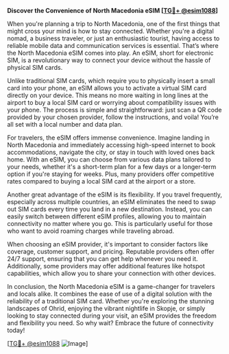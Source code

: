 **Discover the Convenience of North Macedonia eSIM [[TG💪+ @esim1088](https://t.me/s/esim1088)]**

When you're planning a trip to North Macedonia, one of the first things that might cross your mind is how to stay connected. Whether you're a digital nomad, a business traveler, or just an enthusiastic tourist, having access to reliable mobile data and communication services is essential. That’s where the North Macedonia eSIM comes into play. An eSIM, short for electronic SIM, is a revolutionary way to connect your device without the hassle of physical SIM cards.

Unlike traditional SIM cards, which require you to physically insert a small card into your phone, an eSIM allows you to activate a virtual SIM card directly on your device. This means no more waiting in long lines at the airport to buy a local SIM card or worrying about compatibility issues with your phone. The process is simple and straightforward: just scan a QR code provided by your chosen provider, follow the instructions, and voila! You’re all set with a local number and data plan.

For travelers, the eSIM offers immense convenience. Imagine landing in North Macedonia and immediately accessing high-speed internet to book accommodations, navigate the city, or stay in touch with loved ones back home. With an eSIM, you can choose from various data plans tailored to your needs, whether it's a short-term plan for a few days or a longer-term option if you're staying for weeks. Plus, many providers offer competitive rates compared to buying a local SIM card at the airport or a store.

Another great advantage of the eSIM is its flexibility. If you travel frequently, especially across multiple countries, an eSIM eliminates the need to swap out SIM cards every time you land in a new destination. Instead, you can easily switch between different eSIM profiles, allowing you to maintain connectivity no matter where you go. This is particularly useful for those who want to avoid roaming charges while traveling abroad.

When choosing an eSIM provider, it's important to consider factors like coverage, customer support, and pricing. Reputable providers often offer 24/7 support, ensuring that you can get help whenever you need it. Additionally, some providers may offer additional features like hotspot capabilities, which allow you to share your connection with other devices.

In conclusion, the North Macedonia eSIM is a game-changer for travelers and locals alike. It combines the ease of use of a digital solution with the reliability of a traditional SIM card. Whether you're exploring the stunning landscapes of Ohrid, enjoying the vibrant nightlife in Skopje, or simply looking to stay connected during your visit, an eSIM provides the freedom and flexibility you need. So why wait? Embrace the future of connectivity today!

[[TG💪+ @esim1088](https://t.me/s/esim1088) ![Image](https://i.postimg.cc/Y0z9fWf4/image.png)]